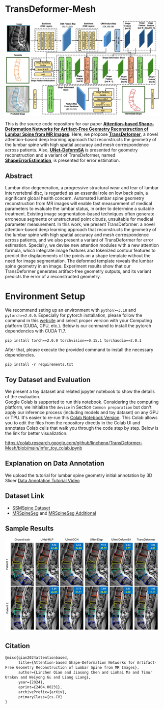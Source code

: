 # TransDeformer-Mesh

<p align="center">
    <img src="./figures/transdeformer_framework.jpg"></img>
</p>

This is the source code repository for our paper [**Attention-based Shape-Deformation Networks for Artifact-Free Geometry Reconstruction of Lumbar Spine from MR Images**](https://arxiv.org/abs/2404.00231). Here, we propose [**TransDeformer**](https://github.com/linchenq/TransDeformer-Mesh/blob/main/models/transDeformer.py), a novel attention-based deep learning approach that reconstructs the geometry of the lumbar spine with high spatial accuracy and mesh correspondence across patients. Also, [**UNet-DeformSA**](https://github.com/linchenq/TransDeformer-Mesh/blob/main/models/uNetDeformSA.py) is presented for geometry reconstruction and a variant of TransDeformer, named [**ShapeErrorEstimation**](https://github.com/linchenq/TransDeformer-Mesh/blob/main/models/shapeErrorEst.py), is presented for error estimation.

## Abstract

Lumbar disc degeneration, a progressive structural wear and tear of lumbar intervertebral disc, is regarded as an essential role on low back pain, a significant global health concern. Automated lumbar spine geometry reconstruction from MR images will enable fast measurement of medical parameters to evaluate the lumbar status, in order to determine a suitable treatment. Existing image segmentation-based techniques often generate erroneous segments or unstructured point clouds, unsuitable for medical parameter measurement. In this work, we present TransDeformer: a novel attention-based deep learning approach that reconstructs the geometry of the lumbar spine with high spatial accuracy and mesh correspondence across patients, and we also present a variant of TransDeformer for error estimation. Specially, we devise new attention modules with a new attention formula, which integrate image features and tokenized contour features to predict the displacements of the points on a shape template without the need for image segmentation. The deformed template reveals the lumbar spine geometry in an image. Experiment results show that our TransDeformer generates artifact-free geometry outputs, and its variant predicts the error of a reconstructed geometry.

# Environment Setup
We recommend seting up an environment with `python>=3.10` and `pytorch>=2.0.0`. Especially for pytorch installation, please follow the command in this [website](https://pytorch.org/get-started/previous-versions/) and select proper version with your Computing platform (CUDA, CPU, etc.). Below is our command to install the pytorch dependencies with CUDA 11.7.
```
pip install torch==2.0.0 torchvision==0.15.1 torchaudio==2.0.1
```
After that, please execute the provided command to install the necessary dependencies.
```
pip install -r requirements.txt
```

## Toy Dataset and Evaluation

We present a toy dataset and related jupyter notebook to show the details of the evaluation.  
Google Colab is supported to run this notebook. Considering the computing platform, we initialize the ```device``` in Section `Common preparation` but don't apply our inference process (including models and toy dataset) on any GPU or TPU. It's easier to re-run this [Colab Notebook Version](https://colab.research.google.com/github/linchenq/TransDeformer-Mesh/blob/main/infer_toy_colab.ipynb). This Colab allows you to edit the files from the repository directly in the Colab UI and annotates Colab cells that walk you through the code step by step. Below is the link for better visualization.

https://colab.research.google.com/github/linchenq/TransDeformer-Mesh/blob/main/infer_toy_colab.ipynb

## Explanation on Data Annotation
We upload the tutorial for lumbar spine geometry initial annotation by 3D Slicer [Data Annotation Tutorial Video](https://www.youtube.com/watch?v=GIA2YJbujxo)

## Dataset Link
* [SSMSpine Dataset](https://github.com/jiasongchen/SSMSpine)
* [MRSpineSeg](https://github.com/pangshumao/SpineParseNet) and [MRSpineSeg Additional](https://github.com/pangshumao/DGMSNet)

## Sample Results

<p align="center">
    <img src="./figures/evaluation-comparsion.jpg"></img>
</p>

## Citation
```
@misc{qian2024attentionbased,
      title={Attention-based Shape-Deformation Networks for Artifact-Free Geometry Reconstruction of Lumbar Spine from MR Images}, 
      author={Linchen Qian and Jiasong Chen and Linhai Ma and Timur Urakov and Weiyong Gu and Liang Liang},
      year={2024},
      eprint={2404.00231},
      archivePrefix={arXiv},
      primaryClass={cs.CV}
}
```



